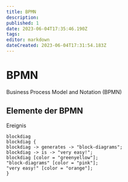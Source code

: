 ```yaml
---
title: BPMN
description: 
published: 1
date: 2023-06-04T17:35:46.190Z
tags: 
editor: markdown
dateCreated: 2023-06-04T17:31:54.183Z
---
```


# BPMN

Business Process Model and Notation (BPMN)

## Elemente der BPMN

Ereignis

```kroki
blockdiag
blockdiag {
blockdiag -> generates -> "block-diagrams";
blockdiag -> is -> "very easy!";
blockdiag [color = "greenyellow"];
"block-diagrams" [color = "pink"];
"very easy!" [color = "orange"];
}
```
